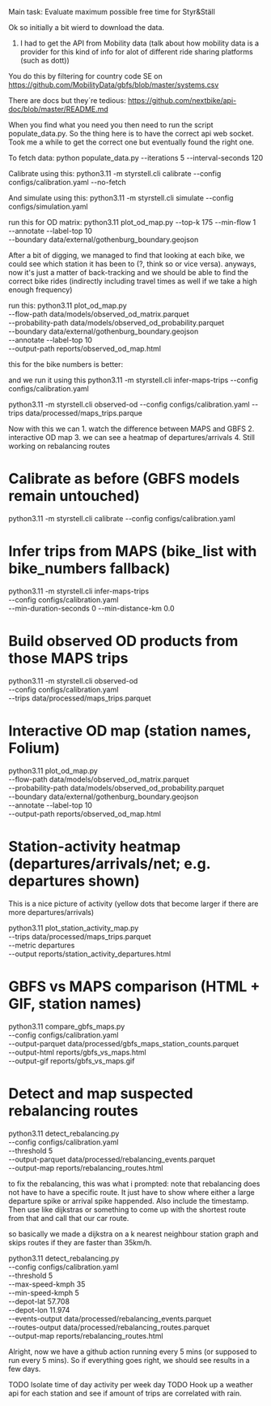 Main task: Evaluate maximum possible free time for Styr&Ställ

Ok so initially a bit wierd to download the data. 
1. I had to get the API from Mobility data (talk about how mobility data is a provider for this kind of info for alot of different ride sharing platforms (such as dott))

You do this by filtering for country code SE on https://github.com/MobilityData/gbfs/blob/master/systems.csv

There are docs but they´re tedious: https://github.com/nextbike/api-doc/blob/master/README.md

When you find what you need you then need to run the script populate_data.py. So the thing here is to have the correct api web socket. Took me a while to get the correct one but eventually found the right one.  

To fetch data: python populate_data.py --iterations 5 --interval-seconds 120

Calibrate using this:
python3.11 -m styrstell.cli calibrate --config configs/calibration.yaml --no-fetch

And simulate using this:
python3.11 -m styrstell.cli simulate --config configs/simulation.yaml

run this for OD matrix:
python3.11 plot_od_map.py --top-k 175 --min-flow 1 \
  --annotate --label-top 10 \
  --boundary data/external/gothenburg_boundary.geojson


After a bit of digging, we managed to find that looking at each bike, we could see which station it has been to (?, think so or vice versa). anyways, now it's just a matter of back-tracking and we should be able to find the correct bike rides (indirectly including travel times as well if we take a high enough frequency)

run this:
python3.11 plot_od_map.py \
  --flow-path data/models/observed_od_matrix.parquet \
  --probability-path data/models/observed_od_probability.parquet \
  --boundary data/external/gothenburg_boundary.geojson \
  --annotate --label-top 10 \
  --output-path reports/observed_od_map.html


this for the bike numbers is better:

and we run it using this 
python3.11 -m styrstell.cli infer-maps-trips --config configs/calibration.yaml

python3.11 -m styrstell.cli observed-od --config configs/calibration.yaml --trips data/processed/maps_trips.parque


Now with this we can 1. watch the difference between MAPS and GBFS 2. interactive OD map 3. we can see a heatmap of departures/arrivals 4. Still working on rebalancing routes 

# Calibrate as before (GBFS models remain untouched)
python3.11 -m styrstell.cli calibrate --config configs/calibration.yaml

# Infer trips from MAPS (bike_list with bike_numbers fallback)
python3.11 -m styrstell.cli infer-maps-trips \
  --config configs/calibration.yaml \
  --min-duration-seconds 0 --min-distance-km 0.0

# Build observed OD products from those MAPS trips
python3.11 -m styrstell.cli observed-od \
  --config configs/calibration.yaml \
  --trips data/processed/maps_trips.parquet

# Interactive OD map (station names, Folium)
python3.11 plot_od_map.py \
  --flow-path data/models/observed_od_matrix.parquet \
  --probability-path data/models/observed_od_probability.parquet \
  --boundary data/external/gothenburg_boundary.geojson \
  --annotate --label-top 10 \
  --output-path reports/observed_od_map.html

# Station-activity heatmap (departures/arrivals/net; e.g. departures shown)

This is a nice picture of activity (yellow dots that become larger if there are more departures/arrivals)

python3.11 plot_station_activity_map.py \
  --trips data/processed/maps_trips.parquet \
  --metric departures \
  --output reports/station_activity_departures.html

# GBFS vs MAPS comparison (HTML + GIF, station names)
python3.11 compare_gbfs_maps.py \
  --config configs/calibration.yaml \
  --output-parquet data/processed/gbfs_maps_station_counts.parquet \
  --output-html reports/gbfs_vs_maps.html \
  --output-gif reports/gbfs_vs_maps.gif

# Detect and map suspected rebalancing routes
python3.11 detect_rebalancing.py \
  --config configs/calibration.yaml \
  --threshold 5 \
  --output-parquet data/processed/rebalancing_events.parquet \
  --output-map reports/rebalancing_routes.html

to fix the rebalancing, this was what i prompted:
note that rebalancing does not have to have a specific route. It just have to show where either a large departure spike or arrival spike happended. Also include the timestamp. Then use like dijkstras or something to come up with the shortest route from that and call that our car route.

so basically we made a dijkstra on a k nearest neighbour station graph and skips routes if they are faster than 35km/h. 

python3.11 detect_rebalancing.py \
  --config configs/calibration.yaml \
  --threshold 5 \
  --max-speed-kmph 35 \
  --min-speed-kmph 5 \
  --depot-lat 57.708 \
  --depot-lon 11.974 \
  --events-output data/processed/rebalancing_events.parquet \
  --routes-output data/processed/rebalancing_routes.parquet \
  --output-map reports/rebalancing_routes.html


Alright, now we have a github action running every 5 mins (or supposed to run every 5 mins). So if everything goes right, we should see results in a few days.


TODO  Isolate time of day activity per week day 
TODO  Hook up a weather api for each station and see if amount of trips are correlated with rain.

